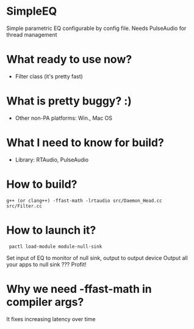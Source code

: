 # SimpleEQ
Simple parametric EQ configurable by config file. Needs PulseAudio for thread management

# What ready to use now?
- Filter class (it's pretty fast)

# What is pretty buggy? :)
- Other non-PA platforms: Win., Mac OS
# What I need to know for build?
- Library: RTAudio, PulseAudio
# How to build?
` g++ (or clang++) -ffast-math -lrtaudio src/Daemon_Head.cc src/Filter.cc `
# How to launch it?
` pactl load-module module-null-sink`

Set input of EQ to monitor of null sink, output to output device
Output all your apps to null sink
??? Profit!
# Why we need -ffast-math in compiler args?
It fixes increasing latency over time
